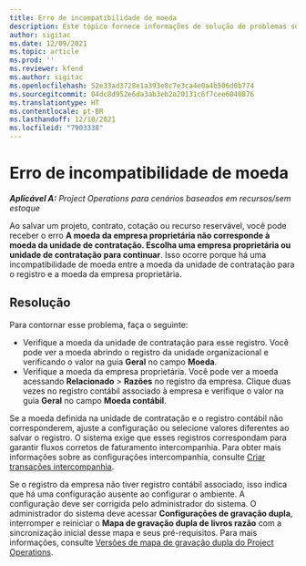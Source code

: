 ```yaml
---
title: Erro de incompatibilidade de moeda
description: Este tópico fornece informações de solução de problemas sobre um erro de incompatibilidade de moeda que ocorre quando você salva tipos de registro específicos.
author: sigitac
ms.date: 12/09/2021
ms.topic: article
ms.prod: ''
ms.reviewer: kfend
ms.author: sigitac
ms.openlocfilehash: 52e33ad3728e1a393e8c7e3ca4e0a4b506d0b774
ms.sourcegitcommit: 04dc8d952e6da3ab3eb2a20131c6f7cee6040876
ms.translationtype: HT
ms.contentlocale: pt-BR
ms.lasthandoff: 12/10/2021
ms.locfileid: "7903338"
---
```

# <a name="currency-mismatch-error"></a>Erro de incompatibilidade de moeda 

_**Aplicável A:** Project Operations para cenários baseados em recursos/sem estoque_

Ao salvar um projeto, contrato, cotação ou recurso reservável, você pode receber o erro **A moeda da empresa proprietária não corresponde à moeda da unidade de contratação. Escolha uma empresa proprietária ou unidade de contratação para continuar**. Isso ocorre porque há uma incompatibilidade de moeda entre a moeda da unidade de contratação para o registro e a moeda da empresa proprietária.


## <a name="resolution"></a>Resolução

Para contornar esse problema, faça o seguinte:
- Verifique a moeda da unidade de contratação para esse registro. Você pode ver a moeda abrindo o registro da unidade organizacional e verificando o valor na guia **Geral** no campo **Moeda**.
- Verifique a moeda da empresa proprietária. Você pode ver a moeda acessando **Relacionado** > **Razões** no registro da empresa. Clique duas vezes no registro contábil associado à empresa e verifique o valor na guia **Geral** no campo **Moeda contábil**.

Se a moeda definida na unidade de contratação e o registro contábil não corresponderem, ajuste a configuração ou selecione valores diferentes ao salvar o registro. O sistema exige que esses registros correspondam para garantir fluxos corretos de faturamento intercompanhia. Para obter mais informações sobre as configurações intercompanhia, consulte [Criar transações intercompanhia](../../project-accounting/create-intercompany-transactions.md).

Se o registro da empresa não tiver registro contábil associado, isso indica que há uma configuração ausente ao configurar o ambiente. A configuração deve ser corrigida pelo administrador do sistema. O administrador do sistema deve acessar **Configurações de gravação dupla**, interromper e reiniciar o **Mapa de gravação dupla de livros razão** com a sincronização inicial desse mapa e seus pré-requisitos. Para mais informações, consulte [Versões de mapa de gravação dupla do Project Operations](../../environment/resource-dual-write-maps.md).
